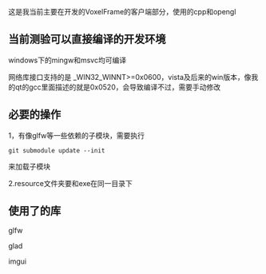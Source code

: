 这是我当前主要在开发的VoxelFrame的客户端部分，使用的cpp和opengl

## 当前测验可以直接编译的开发环境

windows下的mingw和msvc均可编译

网络库接口支持的是 _WIN32_WINNT>=0x0600，vista及后来的win版本，像我的qt的gcc里面描述的就是0x0520，会导致编译不过，需要手动修改

## 必要的操作

1，有像glfw等一些依赖的子模块，需要执行

```
git submodule update --init
```

来加载子模块

2.resource文件夹要和exe在同一目录下

## 使用了的库

glfw

glad

imgui